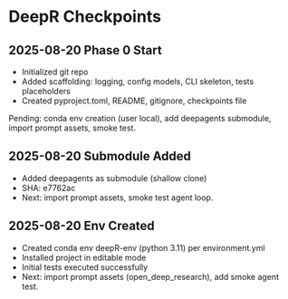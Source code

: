 # DeepR Checkpoints

## 2025-08-20 Phase 0 Start
- Initialized git repo
- Added scaffolding: logging, config models, CLI skeleton, tests placeholders
- Created pyproject.toml, README, gitignore, checkpoints file

Pending: conda env creation (user local), add deepagents submodule, import prompt assets, smoke test.

## 2025-08-20 Submodule Added
- Added deepagents as submodule (shallow clone)
- SHA: e7762ac
- Next: import prompt assets, smoke test agent loop.

## 2025-08-20 Env Created
- Created conda env deepR-env (python 3.11) per environment.yml
- Installed project in editable mode
- Initial tests executed successfully
- Next: import prompt assets (open_deep_research), add smoke agent test.
